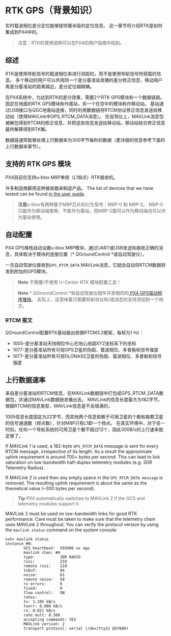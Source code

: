 # RTK GPS（背景知识）

实时载波相位差分定位能够提供厘米级的定位信息。 这一章节将介绍RTK是如何集成到PX4中的。

> 注意：RTK的使用说明可以在PX4的用户指南中找到。

## 综述

RTK是使用导航信号的载波相位来进行测距的，而不是使用导航信号所搭载的信息。 多个移动的用户可以共用同一个差分基准站发播的差分修正信息，移动用户离差分基准站的距离越近，差分定位越精确。

在PX4系统中，为达到RTK的差分效果，需要2个RTK GPS模块和一个数据链路。 固定在地面的RTK GPS模块称作基站，另一个在空中的模块称作移动站。 基站通过USB接口与QGC地面站连接，同时利用数据链将RTCM协议修正信息发送给移动站（使用MAVLink中GPS_RTCM_DATA消息）。 在自驾仪上，MAVLink消息包被解包得到RTCM的修正信息，并把这些信息发送给移动站，移动站结合修正信息最终解算得到RTK解。

数据链通常能够处理上行数据率为300字节每秒的数据（更详细的信息参考下面的上行数据率章节）。

## 支持的 RTK GPS 模块

PX4目前仅支持u-blox M8P单频（L1频点）RTK接收机。

许多制造商都用这种接收器来制造产品。 The list of devices that we have tested can be found [in the user guide](https://docs.px4.io/master/en/gps_compass/rtk_gps.html#supported-rtk-devices).

> **注意**u-blox有两种基于M8P芯片的衍生型号：M8P-0 和 M8P-2。 M8P-0只能作为移动端使用，不能作为基站。而M8P-2既可以作为移动端也可以作为基站使用。

## 自动配置

PX4 GPS堆栈自动设置u-blox M8P模块，通过UART或USB发送和接收正确的消息，具体取决于模块的连接位置（* QGroundControl *或自动驾驶仪）。

一旦自动驾驶仪接收到` GPS_RTCM_DATA ` MAVLink消息，它就会自动将RTCM数据转发到附加的GPS模块。

> **Note** 不需要/不使用 U-Center RTK 模块配置工具！

<span></span>

> **Note** * QGroundControl *和自动驾驶仪固件共享相同的[ PX4 GPS驱动程序堆栈](https://github.com/PX4/GpsDrivers)。 实际上，这意味着只需要将新协议和/或消息的支持添加到一个地方。

### RTCM 报文

QGroundControl配置RTK基站输出依据RTCM3.2框架，每帧为1 Hz：

- 1005-差分基准站天线相位中心在地心地固XYZ坐标系下的坐标
- 1077-差分基准站所有可视GPS卫星的伪距、载波相位、多普勒和信号强度
- 1077-差分基准站所有可视GLONASS卫星的伪距、载波相位、多普勒和信号强度

## 上行数据速率

来自差分基准站的RTCM信息，在MAVLink数据链中打包成GPS_RTCM_DATA数据包，并通过MAVLink数据链发播出去。 MAVLink的信息长度最大为182字节。 根据RTCM的信息类型，MAVLink信息是不会填满的。

1005信息长度固定为22字节，而其他两个信息依赖于可用卫星的个数和每颗卫星的信号通道数（频点数），针对M8P只有L1即一个频点。 在真实环境中，对于任一时刻，任何一个导航系统的可用卫星个数不超过12个，因此300B/s的上行速率就足够了。

If *MAVLink 1* is used, a 182-byte `GPS_RTCM_DATA` message is sent for every RTCM message, irrespective of its length. As a result the approximate uplink requirement is around 700+ bytes per second. This can lead to link saturation on low-bandwidth half-duplex telemetry modules (e.g. 3DR Telemetry Radios).

If *MAVLink 2* is used then any empty space in the `GPS_RTCM_DATA message` is removed. The resulting uplink requirement is about the same as the theoretical value (~300 bytes per second).

> **Tip** PX4 automatically switches to MAVLink 2 if the GCS and telemetry modules support it.

MAVLink 2 must be used on low-bandwidth links for good RTK performance. Care must be taken to make sure that the telemetry chain uses MAVLink 2 throughout. You can verify the protocol version by using the `mavlink status` command on the system console:

    nsh> mavlink status
    instance #0:
            GCS heartbeat:  593486 us ago
            mavlink chan: #0
            type:           3DR RADIO
            rssi:           219
            remote rssi:    219
            txbuf:          94
            noise:          61
            remote noise:   58
            rx errors:      0
            fixed:          0
            flow control:   ON
            rates:
            tx: 1.285 kB/s
            txerr: 0.000 kB/s
            rx: 0.021 kB/s
            rate mult: 0.366
            accepting commands: YES
            MAVLink version: 2
            transport protocol: serial (/dev/ttyS1 @57600)